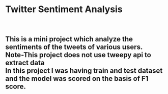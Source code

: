 <H1>Twitter Sentiment Analysis </H1>
<BR>
<h2>This is a mini project which analyze the sentiments of the tweets of various users.
<br>
Note-This project does not use tweepy api to extract data
<br>
In this project I was having train and test dataset and the model was scored on the basis of F1 score.
</h2>
